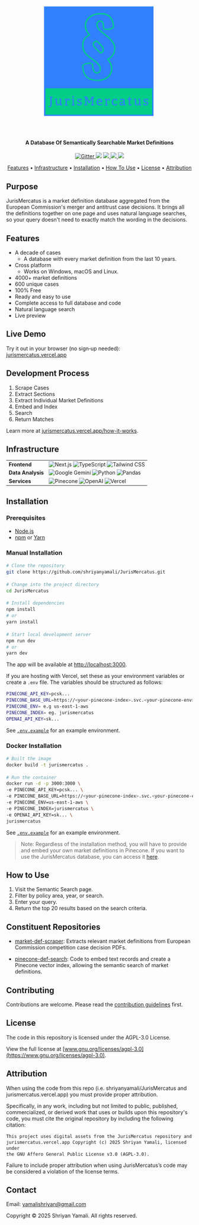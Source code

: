 <h1 align="center">
  <br>
  <a href="https://jurismercatus.vercel.app/"><img src="public/logos/logo-square.png" alt="JurisMercatus" width="300"></a>
  <br>
  <br>
</h1>

<h4 align="center">A Database Of Semantically Searchable Market Definitions</h4>

<p align="center">
  <a href="https://img.shields.io/badge/License-AGPL%203.0-green.svg">
    <img src="https://img.shields.io/badge/License-AGPL%203.0-green.svg"
         alt="Gitter">
  </a>
  <a href="https://img.shields.io/badge/Maintained-yes-green.svg"><img src="https://img.shields.io/badge/Maintained-yes-green.svg"></a>
  <a href="https://saythanks.io/to/bullredeyes@gmail.com">
      <img src="https://img.shields.io/badge/SayThanks.io-%E2%98%BC-1EAEDB.svg">
  </a>
  <a href="https://img.shields.io/github/actions/workflow/status/shriyanyamali/shriyanyamali.github.io/ci.yml?branch=main">
    <img src="https://img.shields.io/github/actions/workflow/status/shriyanyamali/shriyanyamali.github.io/ci.yml?branch=main">
  </a>
  <a href="https://img.shields.io/github/last-commit/shriyanyamali/JurisMercatus">
    <img src="https://img.shields.io/github/last-commit/shriyanyamali/JurisMercatus">
  </a>
</p>

<p align="center">
  <a href="#features">Features</a> •
  <a href="#infrastructure">Infrastructure</a> •
  <a href="#installation">Installation</a> •
  <a href="#how-to-use">How To Use</a> •
  <a href="#license">License</a> •
  <a href="#attribution">Attribution</a>
</p>

## Purpose

JurisMercatus is a market definition database aggregated from the European Commission's merger and antitrust case decisions. It brings all the definitions together on one page and uses natural language searches, so your query doesn't need to exactly match the wording in the decisions.

## Features

* A decade of cases
  - A database with every market definition from the last 10 years.
* Cross platform
  - Works on Windows, macOS and Linux.
* 4000+ market definitions
* 600 unique cases
* 100% Free
* Ready and easy to use
* Complete access to full database and code	
* Natural language search
* Live preview
## Live Demo

Try it out in your browser (no sign‑up needed):  
[jurismercatus.vercel.app](https://jurismercatus.vercel.app)

## Development Process

1. Scrape Cases
2. Extract Sections
3. Extract Individual Market Definitions
4. Embed and Index
5. Search
6. Return Matches

Learn more at [jurismercatus.vercel.app/how-it-works](https://jurismercatus.vercel.app/how-it-works).

## Infrastructure

<table>
  <tr>
    <td><strong>Frontend</strong></td>
    <td>
      <img src="https://img.shields.io/badge/Next.js-000000.svg?style=flat-square&logo=next.js&logoColor=white" alt="Next.js"/>
      <img src="https://img.shields.io/badge/TypeScript-3178C6.svg?style=flat-square&logo=typescript&logoColor=white" alt="TypeScript"/>
      <img src="https://img.shields.io/badge/Tailwind%20CSS-38B2AC.svg?style=flat-square&logo=tailwind-css&logoColor=white" alt="Tailwind CSS"/>
    </td>
  </tr>
  <tr>
    <td><strong>Data Analysis</strong></td>
    <td>
      <img src="https://img.shields.io/badge/Gemini-4285F4.svg?style=flat-square&logo=google&logoColor=white" alt="Google Gemini"/>
      <img src="https://img.shields.io/badge/Python-3670A0.svg?style=flat-square&logo=python&logoColor=ffdd54" alt="Python"/>
      <img src="https://img.shields.io/badge/Pandas-150458.svg?style=flat-square&logo=pandas&logoColor=white" alt="Pandas"/>
    </td>

  </tr>
  <tr>
    <td><strong>Services</strong></td>
    <td>
      <img src="https://img.shields.io/badge/Pinecone-000000.svg?style=flat-square&logo=pinecone&logoColor=white" alt="Pinecone"/>
      <img src="https://img.shields.io/badge/OpenAI-000000.svg?style=flat-square&logo=openai&logoColor=white" alt="OpenAI"/>
      <img src="https://img.shields.io/badge/Vercel-000000.svg?style=flat-square&logo=vercel&logoColor=white" alt="Vercel"/>
    </td>

  </tr>
</table>

## Installation

### Prerequisites

- [Node.js](https://nodejs.org/)
- [npm](https://www.npmjs.com/) or [Yarn](https://yarnpkg.com/)

### Manual Installation

```bash
# Clone the repository
git clone https://github.com/shriyanyamali/JurisMercatus.git

# Change into the project directory
cd JurisMercatus

# Install dependencies
npm install
# or
yarn install

# Start local development server
npm run dev
# or
yarn dev
```

The app will be available at [http://localhost:3000](http://localhost:3000).

If you are hosting with Vercel, set these as your environment variables or create a `.env` file. The variables should be structured as follows:

```bash
PINECONE_API_KEY=pcsk...
PINECONE_BASE_URL=https://<your-pinecone-index>.svc.<your-pinecone-env>.pinecone.io
PINECONE_ENV= e.g us-east-1-aws
PINECONE_INDEX= eg. jurismercatus
OPENAI_API_KEY=sk...
```

See [`.env.example`](/.env.example) for an example environment.

### Docker Installation

```bash
# Built the image
docker build -t jurismercatus .

# Run the container
docker run -d -p 3000:3000 \
-e PINECONE_API_KEY=pcsk... \
-e PINECONE_BASE_URL=https://<your-pinecone-index>.svc.<your-pinecone-env>.pinecone.io \
-e PINECONE_ENV=us-east-1-aws \
-e PINECONE_INDEX=jurismercatus \
-e OPENAI_API_KEY=sk... \
jurismercatus
```

See [`.env.example`](/.env.example) for an example environment.

> Note: Regardless of the installation method, you will have to provide and embed your own market definitions in Pinecone. If you want to use the JurisMercatus database, you can access it [here](https://jurismercatus.vercel.app/database.json).

## How to Use

1. Visit the Semantic Search page.
2. Filter by policy area, year, or search.
3. Enter your query.
4. Return the top 20 results based on the search criteria.

## Constituent Repositories

- [market-def-scraper](https://github.com/shriyanyamali/market-def-scraper): Extracts relevant market definitions from European Commission competition case decision PDFs.

- [pinecone-def-search](https://github.com/shriyanyamali/pinecone-def-search): Code to embed text records and create a Pinecone vector index, allowing the semantic search of market definitions.

## Contributing

Contributions are welcome. Please read the [contribution guidelines](CONTRIBUTING.md) first.

## License

The code in this repository is licensed under the AGPL-3.0 License.

View the full license at [www.gnu.org/licenses/agpl-3.0](https://www.gnu.org/licenses/agpl-3.0).

## Attribution

When using the code from this repo (i.e. shriyanyamali/JurisMercatus and jurismercatus.vercel.app) you must provide proper attribution.

Specifically, in any work, including but not limited to public, published, commercialized, or derived work that uses or builds upon this repository's code, you must cite the original repository by including the following citation:

```
This project uses digital assets from the JurisMercatus repository and
jurismercatus.vercel.app Copyright (c) 2025 Shriyan Yamali, licensed under
the GNU Affero General Public License v3.0 (AGPL-3.0).
```

Failure to include proper attribution when using JurisMercatus’s code may be considered a violation of the license terms.

## Contact

Email: [yamalishriyan@gmail.com](mailto:yamalishriyan@gmail.com)

Copyright © 2025 Shriyan Yamali. All rights reserved.
